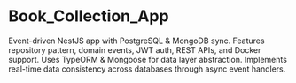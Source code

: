 # Book_Collection_App
Event-driven NestJS app with PostgreSQL &amp; MongoDB sync. Features repository pattern, domain events, JWT auth, REST APIs, and Docker support. Uses TypeORM &amp; Mongoose for data layer abstraction. Implements real-time data consistency across databases through async event handlers.
